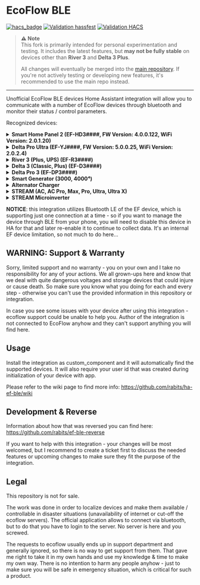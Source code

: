 # EcoFlow BLE

[![hacs_badge](https://img.shields.io/badge/HACS-Default-41BDF5.svg)](https://github.com/hacs/integration)
[![Validation hassfest](https://github.com/rabits/ha-ef-ble/actions/workflows/validate-hassfest.yaml/badge.svg)](https://github.com/rabits/ha-ef-ble/actions/workflows/validate-hassfest.yaml)
[![Validation HACS](https://github.com/rabits/ha-ef-ble/actions/workflows/validate-hacs.yaml/badge.svg)](https://github.com/rabits/ha-ef-ble/actions/workflows/validate-hacs.yaml)

> **⚠️ Note**  
> This fork is primarily intended for personal experimentation and testing. It includes
  the latest features, but **may not be fully stable** on devices other than **River 3**
  and **Delta 3 Plus**.  
>  
> All changes will eventually be merged into the [main repository](https://github.com/rabits/ha-ef-ble).
  If you're not actively testing or developing new features, it's recommended to use the
  main repo instead.

---

Unofficial EcoFlow BLE devices Home Assistant integration will allow you to communicate with a
number of EcoFlow devices through bluetooth and monitor their status / control parameters.

Recognized devices:
<details><summary>
<b>Smart Home Panel 2 (EF-HD3####, FW Version: 4.0.0.122, WiFi Version: 2.0.1.20)</b>
</summary>

| *Sensors*                      |
|--------------------------------|
| Battery Level                  |
| Input Power                    |
| Output Power                   |
| Grid Power                     |
| Power In Use                   |
| Circuit Power (Each Circuit)   |
| Circuit Current (Each Circuit) |
| Channel Current (Each Channel) |
</details>
<details><summary>
<b>Delta Pro Ultra (EF-YJ####, FW Version: 5.0.0.25, WiFi Version: 2.0.2.4)</b>
</summary>

| *Sensors*                            |
|--------------------------------------|
| Battery Level                        |
| Individual Battery Levels (disabled) |
| Input Power                          |
| Output Power                         |
| Low Voltage Solar Power              |
| High Voltage Solar Power             |
| AC L1 (1) Output Power               |
| AC L1 (2) Output Power               |
| AC L2 (1) Output Power               |
| AC L2 (2) Output Power               |
| AC TT-30R Output Power               |
| AC L14-30P Output Power              |
| AC I/O Output Power                  |
</details>
<details><summary>
<b>River 3 (Plus, UPS) (EF-R3####)</b>
</summary>

| *Sensors*                       | *Switches*     | *Sliders*            | *Selects*        |
|---------------------------------|----------------|----------------------|------------------|
| AC Input Energy                 | AC Port        | Backup Reserve Level | Led Mode⁺        |
| AC Input Power                  | DC Port        | Max Charge Limit     | DC Charging Type |
| AC Output Energy                | Backup Reserve | Min Discharge Limit  |                  |
| AC Output Power                 |                | AC Charging Speed    |                  |
| Main Battery Level ⁺            |                | DC Charging Max Amps |                  |
| Battery Level                   |                |                      |                  |
| DC 12V Port Output Energy       |                |                      |                  |
| DC 12V Port Output Power        |                |                      |                  |
| DC Input Energy                 |                |                      |                  |
| DC Input Power                  |                |                      |                  |
| Input Energy Total              |                |                      |                  |
| Input Power Total               |                |                      |                  |
| Output Energy Total             |                |                      |                  |
| Output Power Total              |                |                      |                  |
| USB A Output Energy             |                |                      |                  |
| USB A Output Power              |                |                      |                  |
| USB C Output Energy             |                |                      |                  |
| USB C Output Power              |                |                      |                  |
| Battery Input Power (disabled)  |                |                      |                  |
| Battery Output Power (disabled) |                |                      |                  |
| Cell Temperature (disabled)     |                |                      |                  |

⁺ Only available on Plus variant

**NOTE**: AC Input Energy sensor is not working as intended - this is a bug in firmware. If you
need this sensor, create integral helper from AC Input Power instead. Also see
[this issue](https://github.com/rabits/ha-ef-ble/issues/73).

**WARNING**: This integration allows to set Backup Reserve Limit to Min Discharge Limit that may cause
your AC ports to turn off it it hits this limit. The official application allows you to do the same,
so it is also possible to set it from this integration but be aware that this is most likely a bug.
See more info in [this issue](https://github.com/rabits/ha-ef-ble/issues/78).
</details>

<details><summary>
<b>Delta 3 (Classic, Plus) (EF-D3####)</b>
</summary>

| *Sensors*                       | *Switches*     | *Sliders*                  |
|---------------------------------|----------------|----------------------------|
| Main Battery Level              | AC Ports       | Backup Reserve Level       |
| Battery Level                   | DC Ports       | Max Charge Limit           |
| AC Input Power                  | Backup Reserve | Min Discharge Limit        |
| AC Output Power                 | USB Ports ¹    | AC Charging Speed          |
| DC 12V Port Output Power        |                | DC Charging Max Amps       |
| DC Port Input Power             |                | DC (2) Charging Max Amps ⁺ |
| DC Port Input State             |                |                            |
| DC Port (2) Input Power⁺        |                |                            |
| DC Port (2) Input State⁺        |                |                            |
| Solar Power                     |                |                            |
| Solar Power (2) ⁺               |                |                            |
| Input Power Total               |                |                            |
| Output Power Total              |                |                            |
| USB A Output Power              |                |                            |
| USB A (2) Output Power          |                |                            |
| USB C Output Power              |                |                            |
| USB C (2) Output Power          |                |                            |
| AC Plugged In                   |                |                            |
| Battery Input Power (disabled)  |                |                            |
| Battery Output Power (disabled) |                |                            |
| Cell Temperature (disabled)     |                |                            |

⁺ Only available on Plus variant  
¹ Not available on Classic

**NOTE**: Delta 3 models do not expose energy sensors - to use it for Energy dashboard,
you have to create it yourself, see this section from the official
[Home Assistant FAQ](https://www.home-assistant.io/docs/energy/faq/#creating-an-energy-sensor-out-of-a-power-sensor)
</details>

<details><summary>
<b>Delta Pro 3 (EF-DP3####)</b>
</summary>

| *Sensors*                   | *Switches*     | *Sliders*            |
|-----------------------------|----------------|----------------------|
| Main Battery Level          | AC Ports       | Backup Reserve Level |
| Battery Level               | DC Ports       | Max Charge Limit     |
| AC Input Power              | Backup Reserve | Min Discharge Limit  |
| AC LV Output Power          |                | AC Charging Speed    |
| AC HV Output Power          |                |                      |
| DC 12V Output Power         |                |                      |
| DC LV Input Power           |                |                      |
| DC LV Input State           |                |                      |
| DC HV Input Power           |                |                      |
| DC HV Input State           |                |                      |
| Solar LV Power              |                |                      |
| Solar HV Power              |                |                      |
| Input Power Total           |                |                      |
| Output Power Total          |                |                      |
| USB A Output Power          |                |                      |
| USB A (2) Output Power      |                |                      |
| USB C Output Power          |                |                      |
| USB C (2) Output Power      |                |                      |
| AC Plugged In               |                |                      |
| Cell Temperature (disabled) |                |                      |

**NOTE**: Delta 3 Pro does not expose energy sensors - to use it for Energy dashboard,
you have to create it yourself, see this section from the official
[Home Assistant FAQ](https://www.home-assistant.io/docs/energy/faq/#creating-an-energy-sensor-out-of-a-power-sensor)
</details>

<details><summary>
<b>Smart Generator (3000, 4000⁴)</b>
</summary>

| *Sensors*              | *Switches*           | *Sliders*  | *Selects*        |
|------------------------|----------------------|------------|------------------|
| Output Power           | Engine               | Gas Weight | Performance Mode |
| AC Output Power        | Self Start           |            | Gas Unit         |
| Engine State           | LPG Level Monitoring |            |                  |
| Fuel Type              | AC Ports             |            |                  |
| Gas Consumption        |                      |            |                  |
| Abnormal State         |                      |            |                  |
| Internal Battery Power |                      |            |                  |
| Internal Battery State |                      |            |                  |
| XT150 Battery Level ⁴  |                      |            |                  |
| XT150 Charge Type ⁴    |                      |            |                  |

⁴ Only available on 4000 variant
</details>

<details><summary>
<b>Alternator Charger</b>
</summary>

| *Sensors*           | *Switches* | *Sliders*                | *Selects*    |
|---------------------|------------|--------------------------|--------------|
| Battery Level       | Charger    | Start Voltage            | Charger Mode |
| Battery Temperature |            | Reverse Charging Current |              |
| DC Power            |            | Charging Current         |              |
| Battery Voltage     |            | Power Limit              |              |
</details>

<details><summary>
<b>STREAM (AC, AC Pro, Max, Pro, Ultra, Ultra X)</b>
</summary>

| *Sensors*                   | *Switches*  | *Sliders*             | *Selects*       |
|-----------------------------|-------------|-----------------------|-----------------|
| Battery Level               | Feed Grid   | Feed Grid Power Limit | Energy Strategy |
| Grid Power                  | AC (1) ᴬᴹᴾᵁ | Backup Reserve Level  |                 |
| Grid Voltage                | AC (2) ᴬᴾᵁ  | Charge Limit          |                 |
| Grid Frequency              |             | Discharge Limit       |                 |
| Load from Battery           |             | Base Load Power ¹     |                 |
| Load from Grid              |             |                       |                 |
| Load from PVᴹᴾᵁ             |             |                       |                 |
| AC (1) Power ᴬᴹᴾᵁ           |             |                       |                 |
| AC (2) Power ᴬᴾᵁ            |             |                       |                 |
| PV (1) Poweri ᴹᴾᵁ           |             |                       |                 |
| PV (2) Power ᴹᴾᵁ            |             |                       |                 |
| PV (3) Power ᴾᵁ             |             |                       |                 |
| PV (4) Power ᵁ              |             |                       |                 |
| Cell Temperature (disabled) |             |                       |                 |

ᴬ Only available on AC Pro variant  
ᴹ Only available on Max variant  
ᴾ Only available on Pro variant  
ᵁ Only available on Ultra and Ultra X variants
¹ Not available when there's no base load timeframe or more than 1 timeframe configured.
</details>

<details><summary>
<b>STREAM Microinverter</b>
</summary>

| *Sensors*      |
|----------------|
| Battery Level  |
| Grid Power     |
| Grid Voltage   |
| Grid Current   |
| Grid Frequency |
| PV (1) Power   |
| PV (1) Current |
| PV (1) Voltage |
| PV (2) Power   |
| PV (2) Current |
| PV (2) Voltage |

</details>

</p>

**NOTICE**: this integration utilizes Bluetooth LE of the EF device, which is supporting just one
connection at a time - so if you want to manage the device through BLE from your phone, you will
need to disable this device in HA for that and later re-enable it to continue to collect data. It's
an internal EF device limitation, so not much to do here...

## WARNING: Support & Warranty

Sorry, limited support and no warranty - you on your own and I take no responsibility for any of
your actions. We all grown-ups here and know that we deal with quite dangerous voltages and storage
devices that could injure or cause death. So make sure you know what you doing for each and every
step - otherwise you can't use the provided information in this repository or integration.

In case you see some issues with your device after using this integration - ecoflow support could
be unable to help you. Author of the integration is not connected to EcoFlow anyhow and they can't
support anything you will find here.

## Usage

Install the integration as custom_component and it will automatically find the supported devices.
It will also require your user id that was created during initialization of your device with app.

Please refer to the wiki page to find more info: <https://github.com/rabits/ha-ef-ble/wiki>

## Development & Reverse

Information about how that was reversed you can find here: <https://github.com/rabits/ef-ble-reverse>

If you want to help with this integration - your changes will be most welcomed, but I recommend to
create a ticket first to discuss the needed features or upcoming changes to make sure they fit the
purpose of the integration.

## Legal

This repository is not for sale.

The work was done in order to localize devices and make them available / controllable in disaster
situations (unavailability of internet or cut-off the ecoflow servers). The official application
allows to connect via bluetooth, but to do that you have to login to the server. No server is here
and you screwed.

The requests to ecoflow usually ends up in support department and generally ignored, so there is no
way to get support from them. That gave me right to take it in my own hands and use my knowledge &
time to make my own way. There is no intention to harm any people anyhow - just to make sure you
will be safe in emergency situation, which is critical for such a product.
